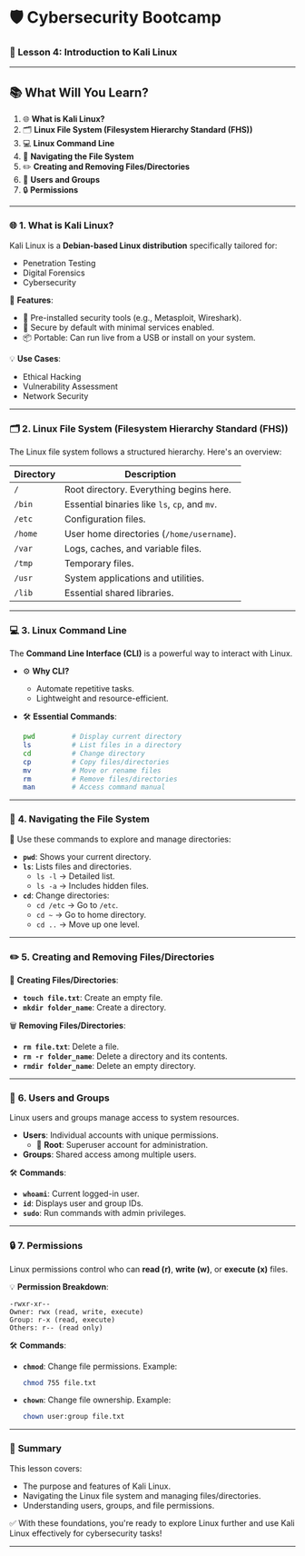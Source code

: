 # 🛡️ Cybersecurity Bootcamp
### 🚀 Lesson 4: Introduction to Kali Linux

---

## 📚 **What Will You Learn?**  
1. 🌐 **What is Kali Linux?**  
2. 🗂️ **Linux File System (Filesystem Hierarchy Standard (FHS))**  
3. 💻 **Linux Command Line**  
4. 📂 **Navigating the File System**  
5. ✏️ **Creating and Removing Files/Directories**  
6. 👥 **Users and Groups**  
7. 🔒 **Permissions**  

---

### 🌐 **1. What is Kali Linux?**  

Kali Linux is a **Debian-based Linux distribution** specifically tailored for:  
- Penetration Testing  
- Digital Forensics  
- Cybersecurity  

🔑 **Features**:  
- 🚀 Pre-installed security tools (e.g., Metasploit, Wireshark).  
- 🔐 Secure by default with minimal services enabled.  
- 📦 Portable: Can run live from a USB or install on your system.  

💡 **Use Cases**:  
- Ethical Hacking  
- Vulnerability Assessment  
- Network Security  

---

### 🗂️ **2. Linux File System (Filesystem Hierarchy Standard (FHS))**  

The Linux file system follows a structured hierarchy. Here's an overview:  

| **Directory**   | **Description**                                   |  
|------------------|---------------------------------------------------|  
| `/`             | Root directory. Everything begins here.           |  
| `/bin`          | Essential binaries like `ls`, `cp`, and `mv`.     |  
| `/etc`          | Configuration files.                              |  
| `/home`         | User home directories (`/home/username`).         |  
| `/var`          | Logs, caches, and variable files.                 |  
| `/tmp`          | Temporary files.                                  |  
| `/usr`          | System applications and utilities.                |  
| `/lib`          | Essential shared libraries.                       |  

---

### 💻 **3. Linux Command Line**  

The **Command Line Interface (CLI)** is a powerful way to interact with Linux.  

- ⚙️ **Why CLI?**  
  - Automate repetitive tasks.  
  - Lightweight and resource-efficient.  

- 🛠️ **Essential Commands**:  
  ```bash
  pwd         # Display current directory  
  ls          # List files in a directory  
  cd          # Change directory  
  cp          # Copy files/directories  
  mv          # Move or rename files  
  rm          # Remove files/directories  
  man         # Access command manual  
  ```  

---

### 📂 **4. Navigating the File System**  

📌 Use these commands to explore and manage directories:  

- **`pwd`**: Shows your current directory.  
- **`ls`**: Lists files and directories.  
  - `ls -l` → Detailed list.  
  - `ls -a` → Includes hidden files.  
- **`cd`**: Change directories:  
  - `cd /etc` → Go to `/etc`.  
  - `cd ~` → Go to home directory.  
  - `cd ..` → Move up one level.  

---

### ✏️ **5. Creating and Removing Files/Directories**  

🎨 **Creating Files/Directories**:  
- **`touch file.txt`**: Create an empty file.  
- **`mkdir folder_name`**: Create a directory.  

🗑️ **Removing Files/Directories**:  
- **`rm file.txt`**: Delete a file.  
- **`rm -r folder_name`**: Delete a directory and its contents.  
- **`rmdir folder_name`**: Delete an empty directory.  

---

### 👥 **6. Users and Groups**  

Linux users and groups manage access to system resources.  

- **Users**: Individual accounts with unique permissions.  
  - 🔑 **Root**: Superuser account for administration.  
- **Groups**: Shared access among multiple users.  

🛠️ **Commands**:  
- **`whoami`**: Current logged-in user.  
- **`id`**: Displays user and group IDs.  
- **`sudo`**: Run commands with admin privileges.  

---

### 🔒 **7. Permissions**  

Linux permissions control who can **read (r)**, **write (w)**, or **execute (x)** files.  

💡 **Permission Breakdown**:  
```plaintext
-rwxr-xr--  
Owner: rwx (read, write, execute)  
Group: r-x (read, execute)  
Others: r-- (read only)  
```  

🛠️ **Commands**:  
- **`chmod`**: Change file permissions. Example:  
  ```bash
  chmod 755 file.txt  
  ```  
- **`chown`**: Change file ownership. Example:  
  ```bash
  chown user:group file.txt  
  ```  

---

### 📝 **Summary**  

This lesson covers:  
- The purpose and features of Kali Linux.  
- Navigating the Linux file system and managing files/directories.  
- Understanding users, groups, and file permissions.  

✅ With these foundations, you're ready to explore Linux further and use Kali Linux effectively for cybersecurity tasks!  

---
